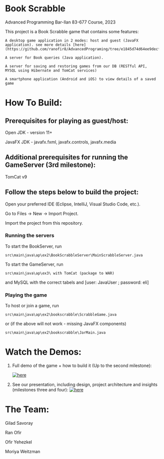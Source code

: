 # Book Scrabble
Advanced Programming
Bar-Ilan 83-677 Course, 2023



This project is a Book Scrabble game that contains some features:

    A desktop game application in 2 modes: host and guest (JavaFX application). see more details [here](https://github.com/ranofir8/AdvancedPrograming/tree/e1845d74d64ee9decfad7e636d67820716fe0f44/src/main/java/ap/ex2)

    A server for Book queries (Java application).

    A server for saving and restoring games from our DB (RESTful API, MYSQL using Hibernate and TomCat services)

    A smartphone application (Android and iOS) to view details of a saved game



# How To Build:

## Prerequisites for playing as guest/host:

Open JDK - version 11+

JavaFX JDK - javafx.fxml, javafx.controls, javafx.media

## Additional prerequisites for running the GameServer (3rd milestone):
TomCat v9


## Follow the steps below to build the project:

Open your preferred IDE (Eclipse, IntelliJ, Visual Studio Code, etc.).

Go to Files -> New -> Import Project.

Import the project from this repository.

### Running the servers
To start the BookServer, run

    src\main\java\ap\ex2\BookScrabbleServer\MainScrabbleServer.java
To start the GameServer, run

    src\main\java\ap\ex3\ with TomCat (package to WAR)
    
and MySQL with the correct tabels and [user: JavaUser ; password: eli]
### Playing the game
To host or join a game, run 

    src\main\java\ap\ex2\bookscrabble\ScrabbleGame.java
    
or (if the above will not work - missing JavaFX components)
    
    src\main\java\ap\ex2\bookscrabble\JarMain.java

# Watch the Demos:

1. Full demo of the game + how to build it (Up to the second milestone):
   
   [![here](https://img.youtube.com/vi/N-JbX_DCnog/mqdefault.jpg)](https://youtu.be/N-JbX_DCnog)
3. See our presentation, including design, project architecture and insights (milestones three and four):
   [![here](https://img.youtube.com/vi/AeEG5uR77gM/mqdefault.jpg)](https://youtu.be/AeEG5uR77gM)


# The Team:

Gilad Savoray

Ran Ofir

Ofir Yehezkel

Moriya Weitzman


